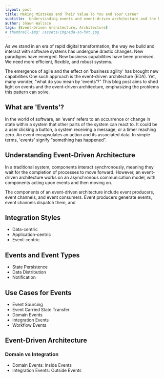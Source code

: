 ```yaml
---
layout: post
title: Making Mistakes and Their Value To You and Your Career
subtitle:  Understanding events and event-driven architecture and the kinds of problems you can solve.
author: Shawn Wallace
tags: [Event-Driven Architecture, Architecture]
# thumbnail-img: /assets/img/eda-so-hot.jpg
---
```

As we stand in an era of rapid digital transformation, the way we build and interact with software systems has undergone drastic changes. New paradigms have emerged. New business capabilities have been promised. We need more efficient, flexible, and robust systems.

The emergence of agile and the effect on 'business agility' has brought new capabilities  One such approach is the event-driven architecture (EDA). Yet, many wonder, "what do you mean by 'events'?" This blog post aims to shed light on events and the event-driven architecture, emphasizing the problems this pattern can solve.

## What are 'Events'?

In the world of software, an 'event' refers to an occurrence or change in state within a system that other parts of the system can react to. It could be a user clicking a button, a system receiving a message, or a timer reaching zero. An event encapsulates an action and its associated data. In simple terms, 'events' signify "something has happened".

## Understanding Event-Driven Architecture

In a traditional system, components interact synchronously, meaning they wait for the completion of processes to move forward. However, an event-driven architecture works on an asynchronous communication model, with components acting upon events and then moving on.

The components of an event-driven architecture include event producers, event channels, and event consumers. Event producers generate events, event channels dispatch them, and


## Integration Styles
- Data-centric
- Application-centric
- Event-centric

## Events and Event Types
- State Persistence
- Data Distribution
- Notification


## Use Cases for Events
- Event Sourcing
- Event Carried State Transfer
- Domain Events
- Integration Events
- Workflow Events


## Event-Driven Architecture

### Domain vs Integration
 - Domain Events: Inside Events
 - Integration Events: Outside Events
